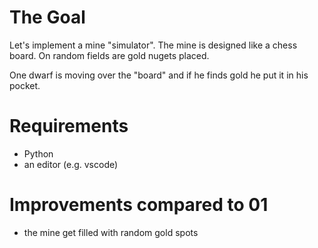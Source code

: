 # The Goal
Let's implement a mine "simulator". The mine is designed like a chess board. On random fields are gold nugets placed.

One dwarf is moving over the "board" and if he finds gold he put it in his pocket.

# Requirements
* Python
* an editor (e.g. vscode)

# Improvements compared to 01
* the mine get filled with random gold spots